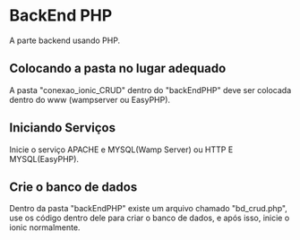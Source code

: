 BackEnd PHP
==============

A parte backend usando PHP.

## Colocando a pasta no lugar adequado
A pasta "conexao_ionic_CRUD" dentro do "backEndPHP" deve ser colocada dentro do www (wampserver ou EasyPHP).

## Iniciando Serviços
Inicie o serviço APACHE e MYSQL(Wamp Server) ou HTTP E MYSQL(EasyPHP).

## Crie o banco de dados
Dentro da pasta "backEndPHP" existe um arquivo chamado "bd_crud.php", use os código dentro dele para criar
o banco de dados, e após isso, inicie o ionic normalmente.